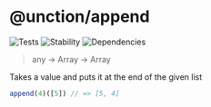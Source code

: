 # @unction/append


![Tests][BADGE_TRAVIS]
![Stability][BADGE_STABILITY]
![Dependencies][BADGE_DEPENDENCY]

> any -> Array<any> -> Array<any>

Takes a value and puts it at the end of the given list

``` javascript
append(4)([5]) // => [5, 4]
```

[BADGE_TRAVIS]: https://img.shields.io/travis/unctionjs/append.svg?maxAge=2592000&style=flat-square

[BADGE_STABILITY]: https://img.shields.io/badge/stability-strong-green.svg?maxAge=2592000&style=flat-square
[BADGE_DEPENDENCY]: https://img.shields.io/david/unctionjs/append.svg?maxAge=2592000&style=flat-square
